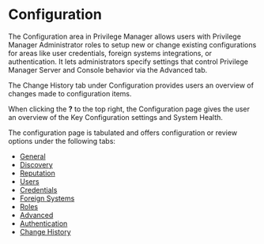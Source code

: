 [title]: # (Configuration)
[tags]: # (admin,configuration)
[priority]: # (1)
# Configuration

The Configuration area in Privilege Manager allows users with Privilege Manager Administrator roles to setup new or change existing configurations for areas like user credentials, foreign systems integrations, or authentication. It lets administrators specify settings that control Privilege Manager Server and Console behavior via the Advanced tab.

The Change History tab under Configuration provides users an overview of changes made to configuration items.

When clicking the __?__ to the top right, the Configuration page gives the user an overview of the Key Configuration settings and System Health.

The configuration page is tabulated and offers configuration or review options under the following tabs:

* [General](general/index.md)
* [Discovery](discovery/index.md)
* [Reputation](reputation/index.md)
* [Users](users/index.md)
* [Credentials](credentials/index.md)
* [Foreign Systems](foreign-systems/index.md)
* [Roles](roles/index.md)
* [Advanced](advanced/index.md)
* [Authentication](authentication/index.md)
* [Change History](history/index.md)
